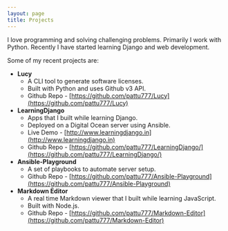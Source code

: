 ```yaml
---
layout: page
title: Projects
---
```


I love programming and solving challenging problems. Primarily I work with Python. Recently I have started learning Django and web development.

Some of my recent projects are:

* __Lucy__
  * A CLI tool to generate software licenses.
  * Built with Python and uses Github v3 API.
  * Github Repo - [https://github.com/pattu777/Lucy](https://github.com/pattu777/Lucy)
* __LearningDjango__
  * Apps that I built while learning Django.
  * Deployed on a Digital Ocean server using Ansible.
  * Live Demo - [http://www.learningdjango.in](http://www.learningdjango.in)
  * Github Repo - [https://github.com/pattu777/LearningDjango/](https://github.com/pattu777/LearningDjango/)
* __Ansible-Playground__
  * A set of playbooks to automate server setup.
  * Github Repo - [https://github.com/pattu777/Ansible-Playground](https://github.com/pattu777/Ansible-Playground)
* __Markdown Editor__
  * A real time Markdown viewer that I built while learning JavaScript.
  * Built with Node.js.
  * Github Repo - [https://github.com/pattu777/Markdown-Editor](https://github.com/pattu777/Markdown-Editor)
